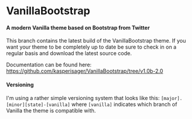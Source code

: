 VanillaBootstrap
================

#### A modern Vanilla theme based on Bootstrap from Twitter

This branch contains the latest build of the VanillaBootstrap theme. If you want your theme to be completely up to date be sure to check in on a regular basis and download the latest source code.

Documentation can be found here: https://github.com/kasperisager/VanillaBootstrap/tree/v1.0b-2.0

#### Versioning

I'm using a rather simple versioning system that looks like this: `[major].[minor][state]-[vanilla]` where `[vanilla]` indicates which branch of Vanilla the theme is compatible with.